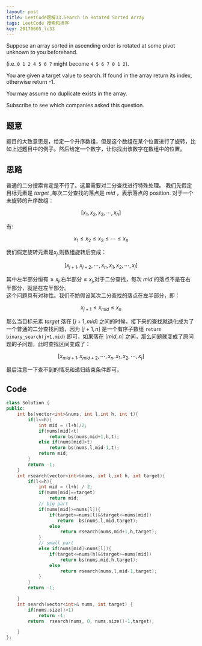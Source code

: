 ```yaml
---
layout: post
title: LeetCode题解33.Search in Rotated Sorted Array
tags: LeetCode 搜索和排序
key: 20170605_lc33
---
```

Suppose an array sorted in ascending order is rotated at some pivot unknown to you beforehand.

(i.e. `0 1 2 4 5 6 7` might become `4 5 6 7 0 1 2`).

You are given a target value to search. If found in the array return its index, otherwise return -1.

You may assume no duplicate exists in the array.

Subscribe to see which companies asked this question.
## 题意
题目的大致意思是，给定一个升序数组，但是这个数组在某个位置进行了旋转，比如上述题目中的例子。然后给定一个数字，让你找出该数字在数组中的位置。
## 思路
普通的二分搜索肯定是不行了。这里需要对二分查找进行特殊处理。
我们先假定目标元素是 $target$ ,每次二分查找的落点是 $mid$ ，表示落点的 position.
对于一个未旋转的升序数组：

$$[x_1,x_2,x_3,\cdots,x_n]$$

有:

$$x_1\leq x_2\leq x_3 \leq \cdots \leq x_n $$

我们假定旋转元素是$x_j$,则数组旋转后变成：

$$[x_{j+1},x_{j+2},\cdots,x_n,x_1,x_2,\cdots,x_j]$$

其中左半部分恒有$\geq x_j$,右半部分$\leq x_j$,对于二分查找，每次 $mid$ 的落点不是在右半部分，就是在左半部分。  
这个问题具有对称性。我们不妨假设某次二分查找的落点在左半部分，即：

$$x_{j+1}\leq x_{mid} \leq x_n$$

那么当目标元素 $target$ 落在 $[j+1,mid]$ 之间的时候，接下来的查找就退化成为了一个普通的二分查找问题，因为 $[j+1,n]$ 是一个有序子数组 `return binary_search(j+1,mid)` 即可，如果落在 $[mid,n]$ 之间，那么问题就变成了原问题的子问题，此时查找区间变成了：

$$[x_{mid+1},x_{mid+2},\cdots,x_n,x_1,x_2,\cdots,x_j]$$

最后注意一下查不到的情况和递归结束条件即可。

## Code
~~~cpp
class Solution {
public:
    int bs(vector<int>&nums, int l,int h, int t){
        if(l<=h){
            int mid = (l+h)/2;
            if(nums[mid]<t)
                return bs(nums,mid+1,h,t);
            else if(nums[mid]>t)
                return bs(nums,l,mid-1,t);
            return mid;
        }
        return -1;
    }
    int rsearch(vector<int>&nums, int l,int h, int target){
        if(l<=h){
            int mid = (l+h) / 2;
            if(nums[mid]==target)
                return mid;
            // big part
            if(nums[mid]>=nums[l]){
                if(target>=nums[l]&&target<=nums[mid])
                   return  bs(nums,l,mid,target);
                else
                    return rsearch(nums,mid+1,h,target);
            }
            // small part
            else if(nums[mid]<nums[l]){
                if(target<=nums[h]&&target>=nums[mid])
                    return bs(nums,mid,h,target);
                else
                    return rsearch(nums,l,mid-1,target);
            }
        }
        return -1;

    }
    int search(vector<int>& nums, int target) {
        if(nums.size()<1)
            return -1;
        return  rsearch(nums, 0, nums.size()-1,target);

    }
};
~~~
